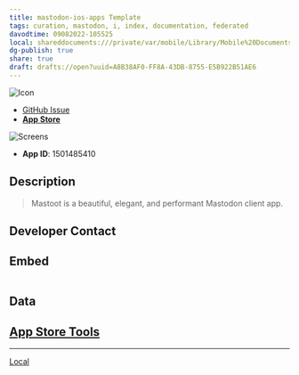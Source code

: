 ```yaml
---
title: mastodon-ios-apps Template
tags: curation, mastodon, i, index, documentation, federated
davodtime: 09082022-105525
local: shareddocuments:///private/var/mobile/Library/Mobile%20Documents/iCloud~md~obsidian/Documents/OBSHIDDIAN/drafts/A8B38AF0-FF8A-43DB-8755-E5B922B51AE6.md
dg-publish: true
share: true
draft: drafts://open?uuid=A8B38AF0-FF8A-43DB-8755-E5B922B51AE6
---
```


![ Icon](icons/.png)

- [GitHub Issue](https://github.com/extratone/mastodon-ios-apps/issues/)
- [**App Store**]()

![ Screens](screens/.png)

- **App ID**: 1501485410

## Description
> Mastoot is a beautiful, elegant, and performant Mastodon client app.

## Developer Contact

## Embed

```

```

## Data
[App Store Tools](shortcuts://run-shortcut?name=App%20Store%20Tools)
---

---
[Local](drafts://open?uuid=FC33BE7A-1C8C-4A49-8FBE-281A4E47A60F)
